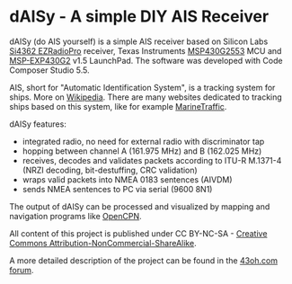 dAISy - A simple DIY AIS Receiver
=================================

dAISy (do AIS yourself) is a simple AIS receiver based on Silicon Labs [Si4362 EZRadioPro](http://www.silabs.com/products/wireless/ezradiopro/pages/si4362.aspx) receiver, Texas Instruments [MSP430G2553](http://www.ti.com/product/msp430g2553) MCU and [MSP-EXP430G2](http://www.ti.com/tool/msp-exp430g2) v1.5 LaunchPad. The software was developed with Code Composer Studio 5.5.

AIS, short for "Automatic Identification System", is a tracking system for ships. More on [Wikipedia](http://en.wikipedia.org/wiki/Automatic_Identification_System). There are many websites dedicated to tracking ships based on this system, like for example [MarineTraffic](http://www.marinetraffic.com/).

dAISy features:
- integrated radio, no need for external radio with discriminator tap
- hopping between channel A (161.975 MHz) and B (162.025 MHz)
- receives, decodes and validates packets according to ITU-R M.1371-4 (NRZI decoding, bit-destuffing, CRC validation) 
- wraps valid packets into NMEA 0183 sentences (AIVDM)
- sends NMEA sentences to PC via serial (9600 8N1)

The output of dAISy can be processed and visualized by mapping and navigation programs like [OpenCPN](http://opencpn.org).

All content of this project is published under CC BY-NC-SA - [Creative Commons Attribution-NonCommercial-ShareAlike](http://creativecommons.org/licenses/by-nc-sa/4.0/).  

A more detailed description of the project can be found in the [43oh.com forum](http://forum.43oh.com/topic/4833-potm-daisy-a-simple-ais-receiver/).
